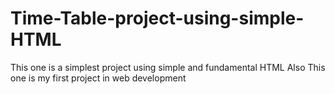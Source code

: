 # Time-Table-project-using-simple-HTML
This one is a simplest project using simple and fundamental HTML
Also This one is my first project in web development
